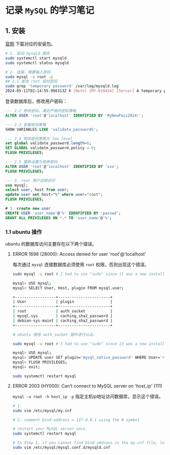 
# 记录 `MySQL` 的学习笔记

## 1. 安装

[官网](https://dev.mysql.com/downloads/mysql/) 下载对应的安装包。

```bash
# 1. 启动 mysqld 服务
sudo systemctl start mysqld
sudo systemctl status mysqld

# 2. 连接，需要输入密码
sudo mysql -u root -p
## 2.1 查询 root 临时密码
sudo grep 'temporary password' /var/log/mysqld.log
2024-05-11T02:14:55.998313Z 6 [Note] [MY-010454] [Server] A temporary password is generated for root@localhost: QpZL<rjVv5ow
```

登录数据库后，修改用户密码：

```sql
--- 2.2 修改密码，满足严格的密码策略
ALTER USER 'root'@'localhost' IDENTIFIED BY 'MyNewPass2024!';

--- 2.3 查看密码策略
SHOW VARIABLES LIKE 'validate_password%';

--- 2.4 修改密码策略为 low level
set global validate_password.length=6;
SET GLOBAL validate_password.policy = 0;
FLUSH PRIVILEGES;

--- 2.5 重新设置为简单密码
ALTER USER 'root'@'localhost' IDENTIFIED BY 'xxx';
FLUSH PRIVILEGES;

--- 3. root 用户远程访问
use mysql;
select user, host from user;
update user set host="%" where user="root";
FLUSH PRIVILEGES;

# 3. create new user
CREATE USER 'user_name'@'%' IDENTIFIED BY 'passwd';
GRANT ALL PRIVILEGES ON *.* TO 'user_name'@'%';

```

### 1.1 ubuntu 操作

ubuntu 的数据库访问主要存在以下两个错误。

1. ERROR 1698 (28000): Access denied for user 'root'@'localhost'

    每次通过 `mysql` 连接数据库必须使用 `root` 权限，否则出现这个错误。

    ```bash
    sudo mysql -u root # I had to use "sudo" since it was a new installation

    mysql> USE mysql;
    mysql> SELECT User, Host, plugin FROM mysql.user;

    +------------------+-----------------------+
    | User             | plugin                |
    +------------------+-----------------------+
    | root             | auth_socket           |
    | mysql.sys        | caching_sha2_password |
    | debian-sys-maint | caching_sha2_password |
    +------------------+-----------------------+

    # ubuntu 使用 auth_socket 插件进行认证。

    sudo mysql -u root # I had to use "sudo" since it was a new installation

    mysql> USE mysql;
    mysql> UPDATE user SET plugin='mysql_native_password' WHERE User='root';
    mysql> FLUSH PRIVILEGES;
    mysql> exit;

    sudo systemctl restart mysql

    ```

2. ERROR 2003 (HY000): Can't connect to MySQL server on 'host_ip' (111)

    `mysql -u root -h host_ip -p` 指定主机ip地址访问数据库，显示这个错误。

    ```bash
    # 1.
    sudo vim /etc/mysql/my.cnf

    # 2. comment bind-address = 127.0.0.1 using the # symbol

    # restart your MySQL server once.
    sudo systemctl restart mysql

    # In Step 1, if you cannot find bind-address in the my.cnf file, look for it in file.
    sudo vim /etc/mysql/mysql.conf.d/mysqld.cnf
    ```

